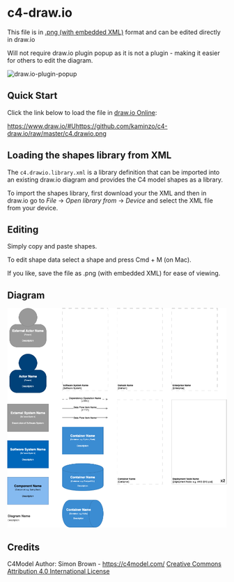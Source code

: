 # c4-draw.io

This file is in [.png (with embedded XML)](https://about.draw.io/features/import-export/) format and can be edited directly in draw.io

Will not require draw.io plugin popup as it is not a plugin - making it easier for others to edit the diagram.

![draw.io-plugin-popup](/drawio_plugin_popup.png)

## Quick Start

Click the link below to load the file in [draw.io Online](https://www.draw.io/#Uhttps://github.com/kaminzo/c4-draw.io/raw/master/c4.drawio.png):

<https://www.draw.io/#Uhttps://github.com/kaminzo/c4-draw.io/raw/master/c4.drawio.png>

## Loading the shapes library from XML

The `c4.drawio.library.xml` is a library definition that can be imported into an existing draw.io diagram and provides the C4 model shapes as a library.

To import the shapes library, first download your the XML and then in draw.io go to *File* -> *Open library from* -> *Device* and select the XML file from your device.

## Editing

Simply copy and paste shapes.

To edit shape data select a shape and press Cmd + M (on Mac).

If you like, save the file as .png (with embedded XML) for ease of viewing.

## Diagram

![c4-draw.io](/c4.drawio.png)

## Credits

C4Model Author: Simon Brown - <https://c4model.com/> [Creative Commons Attribution 4.0 International License](https://creativecommons.org/licenses/by/4.0/)
